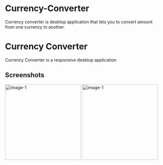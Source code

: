 # Currency-Converter
Currency converter is desktop application that lets you to convert amount from one currency to another.
# Currency Converter

Currency Converter is a responsive desktop application

## Screenshots
<img src="src/Images/img_1" alt="image-1" height="250px">  
<img src="src/Images/img_1" alt="image-1" height="250px">
